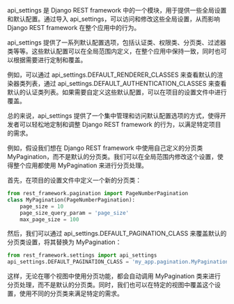 api_settings 是 Django REST framework 中的一个模块，用于提供一些全局设置和默认配置。通过导入 api_settings，可以访问和修改这些全局设置，从而影响 Django REST framework 在整个应用中的行为。

api_settings 提供了一系列默认配置选项，包括认证类、权限类、分页类、过滤器类等等。这些默认配置可以在全局范围内定义，在整个应用中保持一致，同时也可以根据需要进行定制和覆盖。

例如，可以通过 api_settings.DEFAULT_RENDERER_CLASSES 来查看默认的渲染器类列表，通过 api_settings.DEFAULT_AUTHENTICATION_CLASSES 来查看默认的认证类列表。如果需要自定义这些默认配置，可以在项目的设置文件中进行覆盖。

总的来说，api_settings 提供了一个集中管理和访问默认配置选项的方式，使得开发者可以轻松地定制和调整 Django REST framework 的行为，以满足特定项目的需求。

例如，假设我们想在 Django REST framework 中使用自己定义的分页类 MyPagination，而不是默认的分页类。我们可以在全局范围内修改这个设置，使得整个应用都使用 MyPagination 来进行分页处理。

首先，在项目的设置文件中定义一个新的分页类：

```python
from rest_framework.pagination import PageNumberPagination
class MyPagination(PageNumberPagination):
    page_size = 10
    page_size_query_param = 'page_size'
    max_page_size = 100
```

然后，我们可以通过 api_settings.DEFAULT_PAGINATION_CLASS 来覆盖默认的分页类设置，将其替换为 MyPagination：

```python
from rest_framework.settings import api_settings
api_settings.DEFAULT_PAGINATION_CLASS = 'my_app.pagination.MyPagination'
```

这样，无论在哪个视图中使用分页功能，都会自动调用 MyPagination 类来进行分页处理，而不是默认的分页类。同时，我们也可以在特定的视图中覆盖这个设置，使用不同的分页类来满足特定的需求。